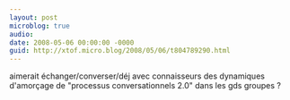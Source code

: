 ```yaml
---
layout: post
microblog: true
audio: 
date: 2008-05-06 00:00:00 -0000
guid: http://xtof.micro.blog/2008/05/06/t804789290.html
---
```

aimerait échanger/converser/déj avec connaisseurs des dynamiques d'amorçage de "processus conversationnels 2.0" dans les gds groupes ?
